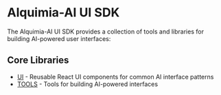 # Alquimia-AI UI SDK

The Alquimia-AI UI SDK provides a collection of tools and libraries for building AI-powered user interfaces:

## Core Libraries

- [UI](./ui/README.md) - Reusable React UI components for common AI interface patterns
- [TOOLS](./tools/README.md) - Tools for building AI-powered interfaces

